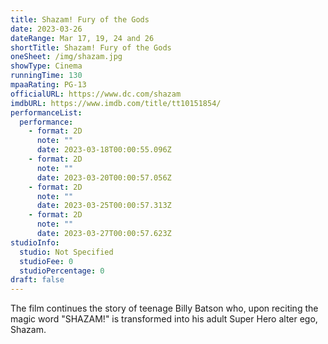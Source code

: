 ```yaml
---
title: Shazam! Fury of the Gods
date: 2023-03-26
dateRange: Mar 17, 19, 24 and 26
shortTitle: Shazam! Fury of the Gods
oneSheet: /img/shazam.jpg
showType: Cinema
runningTime: 130
mpaaRating: PG-13
officialURL: https://www.dc.com/shazam
imdbURL: https://www.imdb.com/title/tt10151854/
performanceList:
  performance:
    - format: 2D
      note: ""
      date: 2023-03-18T00:00:55.096Z
    - format: 2D
      note: ""
      date: 2023-03-20T00:00:57.056Z
    - format: 2D
      note: ""
      date: 2023-03-25T00:00:57.313Z
    - format: 2D
      note: ""
      date: 2023-03-27T00:00:57.623Z
studioInfo:
  studio: Not Specified
  studioFee: 0
  studioPercentage: 0
draft: false
---
```

The film continues the story of teenage Billy Batson who, upon reciting the magic word "SHAZAM!" is transformed into his adult Super Hero alter ego, Shazam.